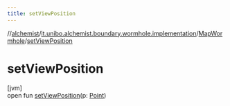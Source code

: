 ```yaml
---
title: setViewPosition
---
```

//[alchemist](../../../index.html)/[it.unibo.alchemist.boundary.wormhole.implementation](../index.html)/[MapWormhole](index.html)/[setViewPosition](set-view-position.html)



# setViewPosition



[jvm]\
open fun [setViewPosition](set-view-position.html)(p: [Point](https://docs.oracle.com/javase/8/docs/api/java/awt/Point.html))




